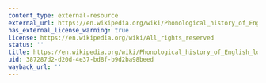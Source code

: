```yaml
---
content_type: external-resource
external_url: https://en.wikipedia.org/wiki/Phonological_history_of_English_low_back_vowels#LOT%E2%8
has_external_license_warning: true
license: https://en.wikipedia.org/wiki/All_rights_reserved
status: ''
title: https://en.wikipedia.org/wiki/Phonological_history_of_English_low_back_vowels#LOT%E2%8
uid: 387287d2-d20d-4e37-bd8f-b9d2ba98beed
wayback_url: ''
---
```

